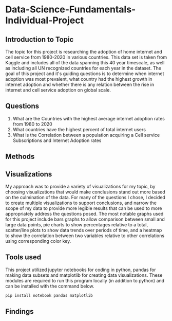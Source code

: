 # Data-Science-Fundamentals-Individual-Project

## Introduction to Topic
The topic for this project is researching the adoption of home internet and cell service from 1980-2020 in various countries. This data set is taken from Kaggle and includes all of the data spanning this 40 year timescale, as well as including all UN recognized countries for each year in the dataset. The goal of this project and it's guiding questions is to determine when internet adoption was most prevalent, what country had the highest growth in internet adoption and whether there is any relation between the rise in internet and cell service adoption on  global scale.

## Questions
1. What are the Countries with the highest average internet adoption rates from 1980 to 2020
2. What countries have the highest percent of total internet users 
3. What is the Correlation between a population acquiring a Cell service Subscriptions and Internet Adoption rates

## Methods

## Visualizations
My approach was to provide a variety of visualizations for my topic, by choosing visualizations that would make conclusions stand out more based on the culmination of the data. For many of the questions I chose, I decided to create multiple visualizations to support conclusions, and narrow the scope of my data to provide more legible results that can be used to more appropriately address the questions posed. The most notable graphs used for this project include bars graphs to allow comparison between small and large data points, pie charts to show percentages relative to a total, scatter/line plots to show data trends over periods of time, and a heatmap to show the correlation between two variables relative to other correlations using  corresponding color key.
## Tools used
This project utilized jupyter notebooks for coding in python, pandas for making data subsets and matplotlib for creating data visualizations. These modules are required to run this program locally (in addition to python) and can be installed with the command below.
```bash
pip install notebook pandas matplotlib
```
## Findings